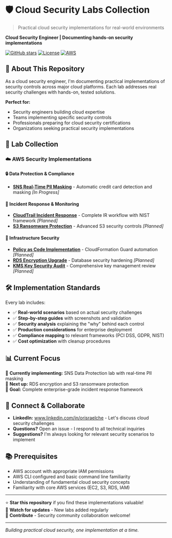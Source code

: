 # 🛡️ Cloud Security Labs Collection

> Practical cloud security implementations for real-world environments

**Cloud Security Engineer | Documenting hands-on security implementations**

[![GitHub stars](https://img.shields.io/github/stars/or-chetrit-security/cloud-security-labs?style=social)](https://github.com/or-chetrit-security/cloud-security-labs)
[![License](https://img.shields.io/badge/License-Apache%202.0-blue.svg)](https://opensource.org/licenses/Apache-2.0)
[![AWS](https://img.shields.io/badge/AWS-Security-orange)](https://aws.amazon.com/)

## 🎯 About This Repository

As a cloud security engineer, I'm documenting practical implementations of security controls across major cloud platforms. Each lab addresses real security challenges with hands-on, tested solutions.

**Perfect for:**
- Security engineers building cloud expertise
- Teams implementing specific security controls
- Professionals preparing for cloud security certifications
- Organizations seeking practical security implementations

## 🚀 Lab Collection

### ☁️ AWS Security Implementations

#### 🔒 Data Protection & Compliance
- **[SNS Real-Time PII Masking](aws-labs/sns-data-protection/)** - Automatic credit card detection and masking *[In Progress]*

#### 🚨 Incident Response & Monitoring  
- **[CloudTrail Incident Response](aws-labs/cloudtrail-incident-response/)** - Complete IR workflow with NIST framework *[Planned]*
- **[S3 Ransomware Protection](aws-labs/s3-ransomware-protection/)** - Advanced S3 security controls *[Planned]*

#### 🔐 Infrastructure Security
- **[Policy as Code Implementation](aws-labs/policy-as-code/)** - CloudFormation Guard automation *[Planned]*
- **[RDS Encryption Upgrade](aws-labs/rds-encryption/)** - Database security hardening *[Planned]*
- **[KMS Key Security Audit](aws-labs/kms-audit/)** - Comprehensive key management review *[Planned]*

## 🛠️ Implementation Standards

Every lab includes:
- ✅ **Real-world scenarios** based on actual security challenges
- ✅ **Step-by-step guides** with screenshots and validation
- ✅ **Security analysis** explaining the "why" behind each control
- ✅ **Production considerations** for enterprise deployment
- ✅ **Compliance mapping** to relevant frameworks (PCI DSS, GDPR, NIST)
- ✅ **Cost optimization** with cleanup procedures

## 📊 Current Focus

🔄 **Currently implementing:** SNS Data Protection lab with real-time PII masking  
📅 **Next up:** RDS encryption and S3 ransomware protection  
🎯 **Goal:** Complete enterprise-grade incident response framework

## 🔗 Connect & Collaborate

- **LinkedIn:** www.linkedin.com/in/orisraelche - Let's discuss cloud security challenges
- **Questions?** Open an issue - I respond to all technical inquiries
- **Suggestions?** I'm always looking for relevant security scenarios to implement

## 📚 Prerequisites

- AWS account with appropriate IAM permissions
- AWS CLI configured and basic command line familiarity
- Understanding of fundamental cloud security concepts
- Familiarity with core AWS services (EC2, S3, RDS, IAM)

---

⭐ **Star this repository** if you find these implementations valuable!  
🔔 **Watch for updates** - New labs added regularly  
🤝 **Contribute** - Security community collaboration welcome!

---

*Building practical cloud security, one implementation at a time.*
